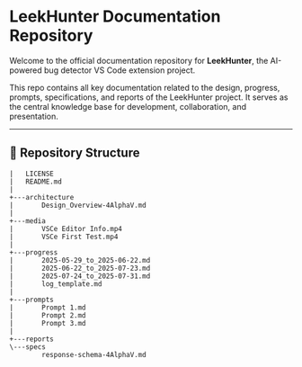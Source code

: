 ﻿# LeekHunter Documentation Repository

Welcome to the official documentation repository for **LeekHunter**, the AI-powered bug detector VS Code extension project.

This repo contains all key documentation related to the design, progress, prompts, specifications, and reports of the LeekHunter project. It serves as the central knowledge base for development, collaboration, and presentation.

---

## 📂 Repository Structure
```text
|   LICENSE
|   README.md
|   
+---architecture
|       Design_Overview-4AlphaV.md
|       
+---media
|       VSCe Editor Info.mp4
|       VSCe First Test.mp4
|       
+---progress
|       2025-05-29_to_2025-06-22.md
|       2025-06-22_to_2025-07-23.md
|       2025-07-24_to_2025-07-31.md
|       log_template.md
|       
+---prompts
|       Prompt 1.md
|       Prompt 2.md
|       Prompt 3.md
|       
+---reports
\---specs
        response-schema-4AlphaV.md